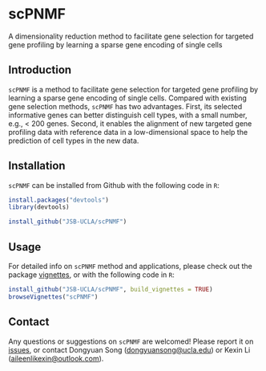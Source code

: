 # scPNMF
A dimensionality reduction method to facilitate gene selection for targeted gene profiling by learning a sparse gene encoding of single cells

## Introduction
`scPNMF` is a method to facilitate gene selection for targeted gene profiling by learning a sparse gene encoding of single cells. Compared with existing gene selection methods, `scPNMF` has two advantages. First, its selected informative genes can better distinguish cell types, with a small number, e.g., < 200 genes. Second, it enables the alignment of new targeted gene profiling data with reference data in a low-dimensional space to help the prediction of cell types in the new data.

## Installation

`scPNMF` can be installed from Github with the following code in `R`:

``` r
install.packages("devtools")
library(devtools)

install_github("JSB-UCLA/scPNMF")
```

## Usage

For detailed info on `scPNMF` method and applications, please check out the package [vignettes](https://htmlpreview.github.io/?https://github.com/JSB-UCLA/scPNMF/blob/main/inst/docs/scPNMF2.html), or with the following code in `R`: 

``` r
install_github("JSB-UCLA/scPNMF", build_vignettes = TRUE)
browseVignettes("scPNMF")
```

## Contact

Any questions or suggestions on `scPNMF` are welcomed! Please report it on [issues](https://github.com/JSB-UCLA/scPNMF/issues), or contact Dongyuan Song (<dongyuansong@ucla.edu>) or Kexin Li (<aileenlikexin@outlook.com>).

